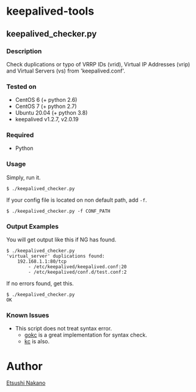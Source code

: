 # keepalived-tools
## keepalived_checker.py
### Description
Check duplications or typo of VRRP IDs (vrid), Virtual IP Addresses (vrip) and Virtual Servers (vs) from 'keepalived.conf'.

### Tested on
- CentOS 6 (+ python 2.6)
- CentOS 7 (+ python 2.7)
- Ubuntu 20.04 (+ python 3.8)
- keepalived v1.2.7, v2.0.19

### Required
- Python

### Usage
Simply, run it.

```
$ ./keepalived_checker.py
```

If your config file is located on non default path, add `-f`.

```
$ ./keepalived_checker.py -f CONF_PATH
```

### Output Examples
You will get output like this if NG has found.

```
$ ./keepalived_checker.py
'virtual_server' duplications found:
    192.168.1.1:80/tcp
        - /etc/keepalived/keepalived.conf:20
        - /etc/keepalived/conf.d/test.conf:2
```

If no errors found, get this.

```
$ ./keepalived_checker.py
OK
```

### Known Issues
- This script does not treat syntax error.
  - [gokc](https://github.com/yuuki/gokc) is a great implementation for syntax check.
  - [kc](http://maoe.hatenadiary.jp/entry/20090928/1254159495) is also.

# Author
[Etsushi Nakano](https://github.com/etsxxx)
